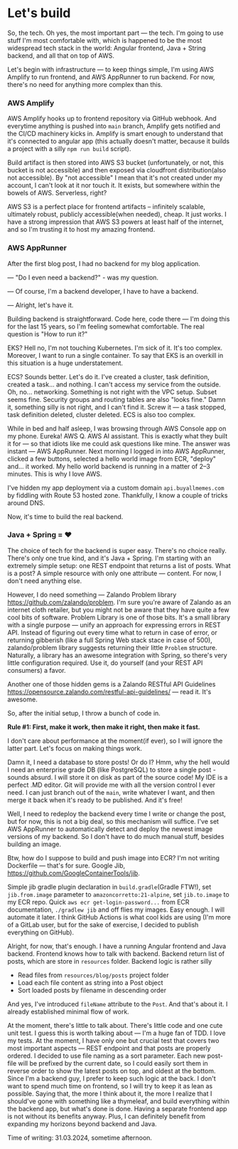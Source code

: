 # Let's build

So, the tech.
Oh yes, the most important part — the tech.
I'm going to use stuff I'm most comfortable with, which is happened to be the most widespread tech stack in the world:
Angular frontend, Java + String backend, and all that on top of AWS.

Let's begin with infrastructure — to keep things simple, I'm using AWS Amplify to run frontend, and AWS AppRunner to run
backend.
For now, there's no need for anything more complex than this.

### AWS Amplify

AWS Amplify hooks up to frontend repository via GitHub webhook.
And everytime anything is pushed into `main` branch, Amplify gets notified and the CI/CD machinery kicks in.
Amplify is smart enough to understand that it's connected to angular app (this actually doesn't matter,
because it builds a project with a silly `npm run build` script).

Build artifact is then stored into AWS S3 bucket
(unfortunately, or not, this bucket is not accessible)
and then exposed via cloudfront distribution(also not accessible).
By "not accessible" I mean that it's not created under my account, I can't look at it nor touch it.
It exists, but somewhere within the bowels of AWS.
Serverless, right?

AWS S3 is a perfect place for frontend artifacts – infinitely scalable, ultimately robust, publicly accessible(when
needed), cheap.
It just works.
I have a strong impression that AWS S3 powers at least half of the internet,
and so I'm trusting it to host my amazing frontend.

### AWS AppRunner

After the first blog post, I had no backend for my blog application.

— "Do I even need a backend?" - was my question.

— Of course, I'm a backend developer, I have to have a backend.

— Alright, let's have it.

Building backend is straightforward.
Code here, code there — I'm doing this for the last 15 years, so I'm feeling somewhat comfortable.
The real question is "How to run it?"

EKS?
Hell no, I'm not touching Kubernetes.
I'm sick of it.
It's too complex.
Moreover, I want to run a single container.
To say that EKS is an overkill in this situation is a huge understatement.

ECS?
Sounds better.
Let's do it.
I've created a cluster, task definition, created a task... and nothing.
I can't access my service from the outside.
Oh, no... networking.
Something is not right with the VPC setup.
Subset seems fine.
Security groups and routing tables are also "looks fine."
Damn it, something silly is not right, and I can't find it.
Screw it — a task stopped, task definition deleted, cluster deleted.
ECS is also too complex.

While in bed and half asleep, I was browsing through AWS Console app on my phone.
Eureka!
AWS Q. AWS AI assistant.
This is exactly what they built it for — so that idiots like me could ask questions like mine.
The answer was instant — AWS AppRunner.
Next morning I logged in into AWS AppRunner, clicked a few buttons,
selected a hello world image from ECR, "deploy" and... it worked.
My hello world backend is running in a matter of 2–3 minutes.
This is why I love AWS.

I've hidden my app deployment via a custom domain `api.buyallmemes.com` by fiddling with Route 53 hosted zone.
Thankfully, I know a couple of tricks around DNS.

Now, it's time to build the real backend.

### Java + Spring = ❤️

The choice of tech for the backend is super easy. There's no choice really.
There's only one true kind, and it's Java + Spring.
I'm starting with an extremely simple setup: one REST endpoint that returns a list of posts.
What is a post?
A simple resource with only one attribute — content.
For now, I don't need anything else.

However, I do need something — Zalando Problem library https://github.com/zalando/problem.
I'm sure you're aware of Zalando as an internet cloth retailer, but you might not be aware that they have quite a few
cool bits of software.
Problem Library is one of those bits.
It's a small library with a single purpose — unify an approach for expressing errors in REST API.
Instead of figuring out every time what to return in case of error,
or returning gibberish (like a full Spring Web stack stace in case of 500),
zalando/problem library suggests returning their little `Problem` structure.
Naturally, a library has an awesome integration with Spring, so there's very little configuration required.
Use it, do yourself (and your REST API consumers) a favor.

Another one of those hidden gems is a Zalando RESTful API
Guidelines https://opensource.zalando.com/restful-api-guidelines/ — read it.
It's awesome.

So, after the initial setup, I throw a bunch of code in.

**Rule #1: First, make it work, then make it right, then make it fast.**

I don't care about performance at the moment(if ever), so I will ignore the latter part.
Let's focus on making things work.

Damn it, I need a database to store posts!
Or do I?
Hmm, why the hell would I need an enterprise grade DB (like PostgreSQL) to store a single post - sounds absurd.
I will store it on disk as part of the source code!
My IDE is a perfect .MD editor.
Git will provide me with all the version control I ever need.
I can just branch out of the `main`, write whatever I want, and then merge it back when it's ready to be published.
And it's free!

Well, I need to redeploy the backend every time I write or change the post,
but for now, this is not a big deal, so this mechanism will suffice.
I've set AWS AppRunner to automatically detect and deploy the newest image versions of my backend.
So I don't have to do much manual stuff, besides building an image.

Btw, how do I suppose to build and push image into ECR?
I'm not writing Dockerfile — that's for sure.
Google Jib, https://github.com/GoogleContainerTools/jib.

Simple jib gradle plugin declaration in `build.gradle`(Gradle FTW!),
set `jib.from.image` parameter to `amazoncorretto:21-alpine`, set `jib.to.image` to my ECR repo.
Quick `aws ecr get-login-password...` from ECR documentation, `./gradlew jib` and off flies my images.
Easy enough.
I will automate it later.
I think GitHub Actions is what cool kids are using (I'm more of a GitLab user,
but for the sake of exercise, I decided to publish everything on GitHub).

Alright, for now, that's enough.
I have a running Angular frontend and Java backend.
Frontend knows how to talk with backend.
Backend return list of posts, which are store in `resources` folder.
Backend logic is rather silly
- Read files from `resources/blog/posts` project folder
- Load each file content as string into a Post object
- Sort loaded posts by filename in descending order

And yes, I've introduced `fileName` attribute to the `Post`. 
And that's about it.
I already established minimal flow of work.

At the moment, there's little to talk about.
There's little code and one cute unit test.
I guess this is worth talking about — I'm a huge fan of TDD.
I love my tests.
At the moment, I have only one but crucial test that covers two most important aspects — REST endpoint and that posts
are properly ordered.
I decided to use file naming as a sort parameter.
Each new post-file will be prefixed by the current date,
so I could easily sort them in reverse order to show the latest posts on top, and oldest at the bottom.
Since I'm a backend guy, I prefer to keep such logic at the back.
I don't want to spend much time on frontend, so I will try to keep it as lean as possible.
Saying that, the more I think about it, the more I realize that I should've gone with something like a thymeleaf,
and build everything within the backend app, but what's done is done.
Having a separate frontend app is not without its benefits anyway.
Plus, I can definitely benefit from expanding my horizons beyond backend and Java.

Time of writing: 31.03.2024, sometime afternoon.




